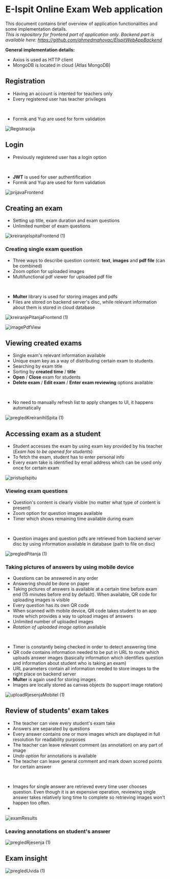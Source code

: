 # E-Ispit Online Exam Web application

This document contains brief overview of application functionalities and some implementation details. <br/>
*This is repository for frontend part of application only. Backend part is available here: https://github.com/ahmedmahovac/EIspitWebAppBackend*

**General implementation details:**
- Axios is used as HTTP client
- MongoDB is located in cloud (Atlas MongoDB)

## Registration

- Having an account is intented for teachers only
- Every registered user has teacher privileges
 <br /> 
 
- Formik and Yup are used for form validation

![Registracija](https://user-images.githubusercontent.com/73321593/205784240-5b2cf630-a10e-4b70-8c90-07d9a8d72aad.png)

## Login

- Previously registered user has a login option
<br /> 

- **JWT** is used for user authentification
- Formik and Yup are used for form validation


![prijavaFrontend](https://user-images.githubusercontent.com/73321593/205784066-5d2af3b3-1ecf-4e07-8371-db9230812e32.png)

## Creating an exam

- Setting up title, exam duration and exam questions
- Unlimited number of exam questions

![kreiranjeIspitaFrontend (1)](https://user-images.githubusercontent.com/73321593/205784889-29043066-5a93-45e9-8709-2b79af224311.png)

### Creating single exam question

- Three ways to describe question content: **text**, **images** and **pdf file** (can be combined)
- Zoom option for uploaded images
- Multifunctional pdf viewer for uploaded pdf file
<br /> 

- **Multer** library is used for storing images and pdfs
- Files are stored on backend server's disc, while relevant information about them is stored in cloud database

![kreiranjePitanjaFrontend (1)](https://user-images.githubusercontent.com/73321593/205785046-c5178e2f-d90b-4b6a-9b7d-50111f87699f.png)

![imagePdfView](https://user-images.githubusercontent.com/73321593/205786907-0c46e5d0-516a-4cc4-8520-e2d012dd468e.png)


## Viewing created exams

- Single exam's relevant information available
- Unique exam key as a way of distributing certain exam to students
- Searching by exam title
- Sorting by **created time** / **title** 
- **Open** / **Close** exam for students
- **Delete exam** / **Edit exam** / **Enter exam reviewing** options available
<br /> 

- No need to manually refresh list to apply changes to UI, it happens automatically

![pregledKreiranihISpita (1)](https://user-images.githubusercontent.com/73321593/205785412-62599cc6-e973-4ff7-99a4-42812a65f41e.png)

## Accessing exam as a student

- Student accesses the exam by using exam key provided by his teacher (*Exam has to be opened for students*)
- To fetch the exam, student has to enter personal info
- Every exam take is identified by email address which can be used only once for certain exam

![pristupIspitu](https://user-images.githubusercontent.com/73321593/205785675-0b56247f-1215-4460-a72e-66ad33742bb8.png)

### Viewing exam questions

- Question's content is clearly visible (no matter what type of content is present)
- Zoom option for question images available
- Timer which shows remaining time available during exam
<br/>

- Question images and question pdfs are retrieved from backend server disc by using information available in database (path to file on disc)

![pregledPitanja (1)](https://user-images.githubusercontent.com/73321593/205786066-0a7ca212-cdd7-4dd7-93cd-02c64599009d.png)

### Taking pictures of answers by using mobile device

- Questions can be answered in any order
- Answering should be done on paper
- Taking pictures of answers is available at a certain time before exam end (15 minutes before end by default). When available, QR code for uploading images is visible
- Every question has its own QR code
- When scanned with mobile device, QR code takes student to an app route which provides a way to upload images of answers
- Unlimited number of uploaded images
- *Rotation of uploaded image* option available
<br/>

- Timer is constantly being checked in order to detect answering time
- QR code contains information needed to be put in URL to route which uploads answer images (basically information which identifies question and information about student who is taking an exam)
- URL parameters contain all information needed to store images to the right place on backend server
- **Multer** is again used for storing images
- Images are locally stored as canvas objects (to support image rotation) 


![uploadRjesenjaMobitel (1)](https://user-images.githubusercontent.com/73321593/205786251-4298a3a3-52ef-45f7-89e8-caca6a05ae9b.png)

## Review of students' exam takes

- The teacher can view every student's exam take
- Answers are separated by questions
- Every answer contains one or more images which are displayed in full resolution for readability purposes
- The teacher can leave relevant comment (as annotation) on any part of image
- *Undo option* for annotations is available
- The teacher can leave general comment and mark down scored points for certain answer 
<br/>

- Images for single answer are retrieved every time user chooses question. Even though it is an expensive operation, reviewing single answer takes relatively long time to complete so retrieving images won't happen too often. 
- 

![examResults](https://user-images.githubusercontent.com/73321593/205787094-deb7f0bd-4181-4f7b-bf77-c64806f5a0ad.png)

### Leaving annotations on student's answer

![pregledRjesenja (1)](https://user-images.githubusercontent.com/73321593/205787605-38aa42b7-f94c-4ed8-8150-822d6085baa2.png)

## Exam insight

![pregledUvida (1)](https://user-images.githubusercontent.com/73321593/205787849-06d5bc47-9550-4935-b6fd-1adfd589a0ab.png)



